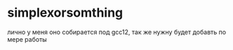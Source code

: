# simplexorsomthing
лично у меня оно собирается под gcc12, так же нужну будет добавть по мере работы
